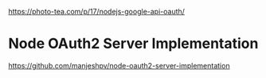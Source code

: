 https://photo-tea.com/p/17/nodejs-google-api-oauth/




# Node OAuth2 Server Implementation

https://github.com/manjeshpv/node-oauth2-server-implementation

